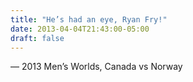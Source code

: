 ```yaml
---
title: "He’s had an eye, Ryan Fry!"
date: 2013-04-04T21:43:00-05:00
draft: false
---
```

— 2013 Men’s Worlds, Canada vs Norway
<!--more--> 

